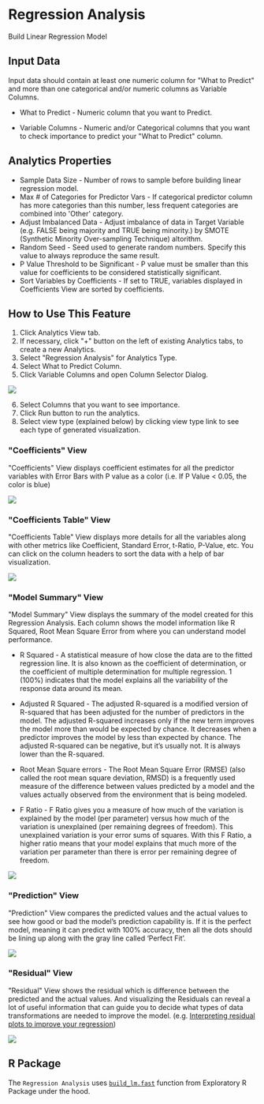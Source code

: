# Regression Analysis

Build Linear Regression Model

## Input Data
Input data should contain at least one numeric column for "What to Predict" and more than one categorical and/or numeric columns as Variable Columns.

  * What to Predict - Numeric column that you want to Predict.
  
  * Variable Columns - Numeric and/or Categorical columns that you want to check importance to predict your "What to Predict" column.

## Analytics Properties
  * Sample Data Size - Number of rows to sample before building linear regression model.
  * Max # of Categories for Predictor Vars - If categorical predictor column has more categories than this number, less frequent categories are combined into 'Other' category.
  * Adjust Imbalanced Data - Adjust imbalance of data in Target Variable (e.g. FALSE being majority and TRUE being minority.) by SMOTE (Synthetic Minority Over-sampling Technique) altorithm.
  * Random Seed - Seed used to generate random numbers. Specify this value to always reproduce the same result.
  * P Value Threshold to be Significant - P value must be smaller than this value for coefficients to be considered statistically significant.
  * Sort Variables by Coefficients - If set to TRUE, variables displayed in Coefficients View are sorted by coefficients.

## How to Use This Feature
1. Click Analytics View tab.
2. If necessary, click "+" button on the left of existing Analytics tabs, to create a new Analytics.
3. Select "Regression Analysis" for Analytics Type.
4. Select What to Predict Column.
5. Click Variable Columns and open Column Selector Dialog.

![](images/var_importance_column_select.png)

6. Select Columns that you want to see importance.
7. Click Run button to run the analytics.
8. Select view type (explained below) by clicking view type link to see each type of generated visualization.

### "Coefficients" View
"Coefficients" View displays coefficient estimates for all the predictor variables with Error Bars with P value as a color (i.e. If P Value < 0.05, the color is blue) 

![](images/regression_coeff.png)

### "Coefficients Table" View
"Coefficients Table" View displays more details for all the variables along with other metrics like Coefficient, Standard Error, t-Ratio, P-Value, etc. You can click on the column headers to sort the data with a help of bar visualization.

![](images/regression_coeff_table.png)

### "Model Summary" View
"Model Summary" View displays the summary of the model created for this Regression Analysis. Each column shows the model information like R Squared, Root Mean Square Error from where you can understand model performance.


- R Squared - A statistical measure of how close the data are to the fitted regression line. It is also known as the coefficient of determination, or the coefficient of multiple determination for multiple regression. 1 (100%) indicates that the model explains all the variability of the response data around its mean.

- Adjusted R Squared - The adjusted R-squared is a modified version of R-squared that has been adjusted for the number of predictors in the model. The adjusted R-squared increases only if the new term improves the model more than would be expected by chance. It decreases when a predictor improves the model by less than expected by chance. The adjusted R-squared can be negative, but it’s usually not.  It is always lower than the R-squared.

- Root Mean Square errors - The Root Mean Square Error (RMSE) (also called the root mean square deviation, RMSD) is a frequently used measure of the difference between values predicted by a model and the values actually observed from the environment that is being modeled.

- F Ratio - F Ratio gives you a measure of how much of the variation is explained by the model (per parameter) versus how much of the variation is unexplained (per remaining degrees of freedom). This unexplained variation is your error sums of squares. With this F Ratio, a higher ratio means that your model explains that much more of the variation per parameter than there is error per remaining degree of freedom.


![](images/regression_model_summary.png)


### "Prediction" View
"Prediction" View compares the predicted values and the actual values to see how good or bad the model’s prediction capability is. If it is the perfect model, meaning it can predict with 100% accuracy, then all the dots should be lining up along with the gray line called ‘Perfect Fit’.

![](images/regression_prediction.png)

### "Residual" View
"Residual" View shows the residual which is difference between the predicted and the actual values. And visualizing the Residuals can reveal a lot of useful information that can guide you to decide what types of data transformations are needed to improve the model. (e.g. [Interpreting residual plots to improve your regression](http://docs.statwing.com/interpreting-residual-plots-to-improve-your-regression/))

![](images/regression_residual.png)


## R Package

The `Regression Analysis` uses [`build_lm.fast`](https://github.com/exploratory-io/exploratory_func/blob/master/R/build_lm.R) function from Exploratory R Package under the hood.
